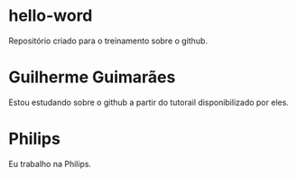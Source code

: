 # hello-word
Repositório criado para o treinamento sobre o github.
# Guilherme Guimarães
Estou estudando sobre o github a partir do tutorail disponibilizado por eles.
# Philips
Eu trabalho na Philips.
